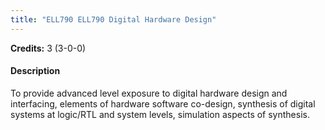 ```yaml
---
title: "ELL790 ELL790 Digital Hardware Design"
---
```

**Credits:** 3 (3-0-0)

#### Description
To provide advanced level exposure to digital hardware design and interfacing, elements of hardware software co-design, synthesis of digital systems at logic/RTL and system levels, simulation aspects of synthesis.